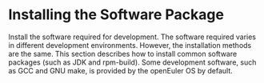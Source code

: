 # Installing the Software Package<a name="EN-US_TOPIC_0229243720"></a>

Install the software required for development. The software required varies in different development environments. However, the installation methods are the same. This section describes how to install common software packages \(such as JDK and rpm-build\). Some development software, such as GCC and GNU make, is provided by the openEuler OS by default.



